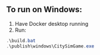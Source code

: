 ## To run on Windows:

1. Have Docker desktop running
2. Run:

```powershell
.\build.bat
.\publish\windows\CitySimGame.exe
```
